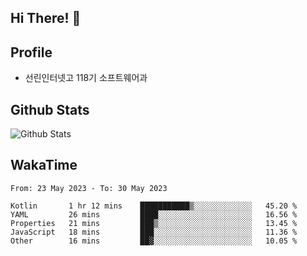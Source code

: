 ## Hi There! 👋

## Profile

-   선린인터넷고 118기 소프트웨어과

## Github Stats

![Github Stats](https://github-readme-stats.vercel.app/api/top-langs/?username=NY0510&theme=tokyonight&hide_border=true&layout=compact)

## WakaTime

<!--START_SECTION:waka-->

```text
From: 23 May 2023 - To: 30 May 2023

Kotlin       1 hr 12 mins    ███████████▒░░░░░░░░░░░░░   45.20 %
YAML         26 mins         ████░░░░░░░░░░░░░░░░░░░░░   16.56 %
Properties   21 mins         ███▒░░░░░░░░░░░░░░░░░░░░░   13.45 %
JavaScript   18 mins         ███░░░░░░░░░░░░░░░░░░░░░░   11.36 %
Other        16 mins         ██▓░░░░░░░░░░░░░░░░░░░░░░   10.05 %
```

<!--END_SECTION:waka-->
